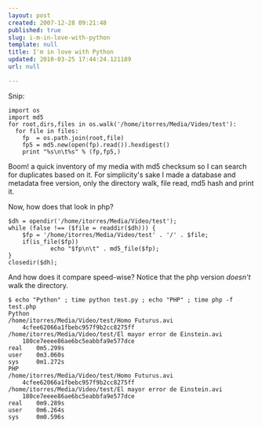 ```yaml
---
layout: post
created: 2007-12-28 09:21:48
published: true
slug: i-m-in-love-with-python
template: null
title: I'm in love with Python
updated: 2010-03-25 17:44:24.121189
url: null

---
```


Snip:

	import os
	import md5
	for root,dirs,files in os.walk('/home/itorres/Media/Video/test'):
	  for file in files:
	    fp  = os.path.join(root,file)
	    fp5 = md5.new(open(fp).read()).hexdigest()
	    print "%s\n\t%s" % (fp,fp5,)

Boom! a quick inventory of my media with md5 checksum so I can search for duplicates based on it. For simplicity's sake I made a database and metadata free version, only the directory walk, file read, md5 hash and print it.

Now, how does that look in php?

	$dh = opendir('/home/itorres/Media/Video/test');
	while (false !== ($file = readdir($dh))) {
		$fp = '/home/itorres/Media/Video/test' . '/' . $file;
		if(is_file($fp))
		        echo "$fp\n\t" . md5_file($fp);
	}
	closedir($dh);

And how does it compare speed-wise? Notice that the php version *doesn't* walk the directory.

	$ echo "Python" ; time python test.py ; echo "PHP" ; time php -f test.php
	Python
	/home/itorres/Media/Video/test/Homo Futurus.avi
		4cfee62066a1fbebc957f9b2cc8275ff
	/home/itorres/Media/Video/test/El mayor error de Einstein.avi
		180ce7eeee86ae6bc5eabbfa9e577dce
	real    0m5.299s
	user    0m3.060s
	sys     0m1.272s
	PHP
	/home/itorres/Media/Video/test/Homo Futurus.avi
		4cfee62066a1fbebc957f9b2cc8275ff
	/home/itorres/Media/Video/test/El mayor error de Einstein.avi
		180ce7eeee86ae6bc5eabbfa9e577dce
	real    0m9.289s
	user    0m6.264s
	sys     0m0.596s
